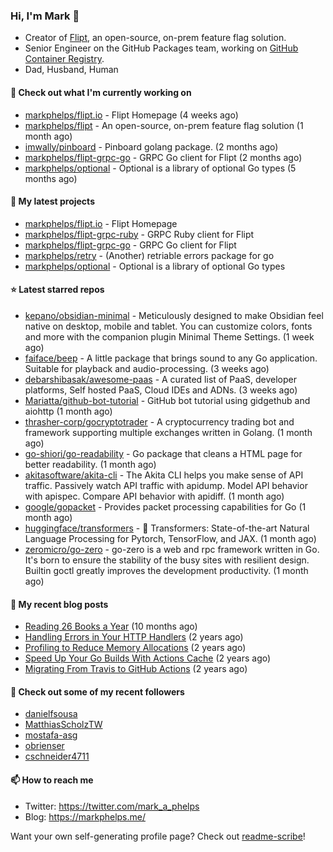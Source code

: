 ### Hi, I'm Mark 👋

* Creator of [Flipt](https://github.com/markphelps/flipt), an open-source, on-prem feature flag solution.
* Senior Engineer on the GitHub Packages team, working on [GitHub Container Registry](https://github.blog/2020-09-01-introducing-github-container-registry/).
* Dad, Husband, Human

#### 👷 Check out what I'm currently working on

- [markphelps/flipt.io](https://github.com/markphelps/flipt.io) - Flipt Homepage (4 weeks ago)
- [markphelps/flipt](https://github.com/markphelps/flipt) - An open-source, on-prem feature flag solution (1 month ago)
- [imwally/pinboard](https://github.com/imwally/pinboard) - Pinboard golang package. (2 months ago)
- [markphelps/flipt-grpc-go](https://github.com/markphelps/flipt-grpc-go) - GRPC Go client for Flipt (2 months ago)
- [markphelps/optional](https://github.com/markphelps/optional) - Optional is a library of optional Go types (5 months ago)

#### 🌱 My latest projects

- [markphelps/flipt.io](https://github.com/markphelps/flipt.io) - Flipt Homepage
- [markphelps/flipt-grpc-ruby](https://github.com/markphelps/flipt-grpc-ruby) - GRPC Ruby client for Flipt
- [markphelps/flipt-grpc-go](https://github.com/markphelps/flipt-grpc-go) - GRPC Go client for Flipt
- [markphelps/retry](https://github.com/markphelps/retry) - (Another) retriable errors package for go
- [markphelps/optional](https://github.com/markphelps/optional) - Optional is a library of optional Go types

#### ⭐️ Latest starred repos

- [kepano/obsidian-minimal](https://github.com/kepano/obsidian-minimal) - Meticulously designed to make Obsidian feel native on desktop, mobile and tablet. You can customize colors, fonts and more with the companion plugin Minimal Theme Settings. (1 week ago)
- [faiface/beep](https://github.com/faiface/beep) - A little package that brings sound to any Go application. Suitable for playback and audio-processing. (3 weeks ago)
- [debarshibasak/awesome-paas](https://github.com/debarshibasak/awesome-paas) - A curated list of PaaS, developer platforms, Self hosted PaaS, Cloud IDEs and ADNs. (3 weeks ago)
- [Mariatta/github-bot-tutorial](https://github.com/Mariatta/github-bot-tutorial) - GitHub bot tutorial using gidgethub and aiohttp (1 month ago)
- [thrasher-corp/gocryptotrader](https://github.com/thrasher-corp/gocryptotrader) - A cryptocurrency trading bot and framework supporting multiple exchanges written in Golang. (1 month ago)
- [go-shiori/go-readability](https://github.com/go-shiori/go-readability) - Go package that cleans a HTML page for better readability. (1 month ago)
- [akitasoftware/akita-cli](https://github.com/akitasoftware/akita-cli) - The Akita CLI helps you make sense of API traffic. Passively watch API traffic with apidump. Model API behavior with apispec. Compare API behavior with apidiff. (1 month ago)
- [google/gopacket](https://github.com/google/gopacket) - Provides packet processing capabilities for Go (1 month ago)
- [huggingface/transformers](https://github.com/huggingface/transformers) - 🤗 Transformers: State-of-the-art Natural Language Processing for Pytorch, TensorFlow, and JAX. (1 month ago)
- [zeromicro/go-zero](https://github.com/zeromicro/go-zero) - go-zero is a web and rpc framework written in Go. It&#39;s born to ensure the stability of the busy sites with resilient design. Builtin goctl greatly improves the development productivity. (1 month ago)

#### 📜 My recent blog posts

- [Reading 26 Books a Year](https://markphelps.me/posts/reading-26-books-a-year/) (10 months ago)
- [Handling Errors in Your HTTP Handlers](https://markphelps.me/posts/handling-errors-in-your-http-handlers/) (2 years ago)
- [Profiling to Reduce Memory Allocations](https://markphelps.me/posts/profiling-to-reduce-memory-allocations/) (2 years ago)
- [Speed Up Your Go Builds With Actions Cache](https://markphelps.me/posts/speed-up-your-go-builds-with-actions-cache/) (2 years ago)
- [Migrating From Travis to GitHub Actions](https://markphelps.me/posts/migrating-from-travis-to-github-actions/) (2 years ago)

#### 👯 Check out some of my recent followers

- [danielfsousa](https://github.com/danielfsousa)
- [MatthiasScholzTW](https://github.com/MatthiasScholzTW)
- [mostafa-asg](https://github.com/mostafa-asg)
- [obrienser](https://github.com/obrienser)
- [cschneider4711](https://github.com/cschneider4711)

#### 📫 How to reach me

- Twitter: https://twitter.com/mark_a_phelps
- Blog: https://markphelps.me/

Want your own self-generating profile page? Check out [readme-scribe](https://github.com/muesli/readme-scribe)!
